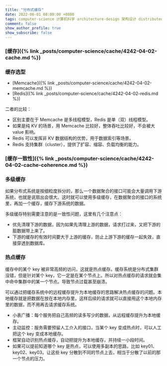 ```yaml
---
title: "分布式缓存"
date: 2022-06-01 08:00:00 +0800
tags: computer-science 计算机科学 architecture-design 架构设计 distributed-system 分布式系统 cache 缓存 
comment: false
show_author_profile: true
show_subscribe: false
---
```


### [缓存]({% link _posts/computer-science/cache/4242-04-02-cache.md %})

### 缓存选型

- [Memcache]({% link _posts/computer-science/cache/4242-04-02-memcache.md %})
- [Redis]({% link _posts/computer-science/cache/4242-04-02-redis.md %})

二者的比较：

- 区别主要在于 Memcache 是多线程模型，Redis 是单（双）线程模型。
- 如果是纯 KV 的场景，用 Memcache 比较好，整体吞吐比较好，不会被大 value 影响。
- Redis 可以发挥非 KV 数据结构的优势，用于数据索引等场景。
- Redis 支持集群（cluster），提供了扩容、缩容、负载均衡的能力。

### [缓存一致性]({% link _posts/computer-science/cache/4242-04-02-cache-coherence.md %})

### 多级缓存

如果分布式系统是按细粒度拆分的，那么一个数据聚合的接口可能会大量调用下游系统，也就是说扇出会很大。这时就可以使用多级缓存，在数据聚合的接口的系统里，再加一个缓存，缓存下游系统的数据。

多级缓存特别需要注意的是一致性问题，这里有几个注意点：

- 优先清理下游的数据，因为如果先清理上游的数据，请求打过来，又把下游的脏数据带上来了。
- 下游的缓存的有效时间要大于上游的缓存，防止上游下游的缓存一起失效，直接穿透到数据库。

### 热点缓存

缓存中的某个 key 被非常高频的访问，这就是热点缓存。缓存系统是分布式集群没错，但是针对某个 key，它一定是在某个节点上。所以对热点缓存的请求就会集中命中集群中的某一个节点。导致节点过载甚至崩溃。

可以通过把缓存系统中的远程缓存提升为本地缓存的思路解决热点缓存的问题。本地缓存就是把数据在放在本地内存里，这样后续的请求就可以直接用这个本地内存里的数据，而不用再去请求缓存系统。

- 小表广播：每个服务把自己高频的读多写少的数据，从远程缓存提升为本地缓存。
- 主动监控：服务需要预留人工介入的接口，当某个 key 变成热点时，可以人工把这个 key 变成本地缓存。
- 框架自动识别热点缓存，自动把提升为本地缓存，并持续一小段时间。
- 如果可以提前知道哪个 key 是热点，可以使用多副本的思路，比如 key01、key02、key03。让这些 key 分散到不同的节点上去，相当于分散了以前的那一个节点的压力。

